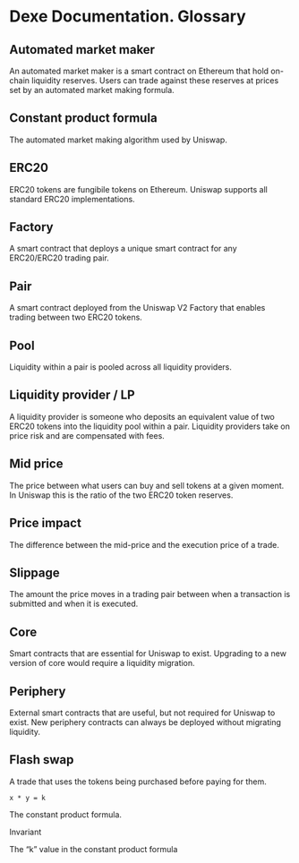 # Dexe Documentation. Glossary

## Automated market maker

An automated market maker is a smart contract on Ethereum that hold on-chain liquidity reserves. Users can trade against these reserves at prices set by an automated market making formula.

## Constant product formula

The automated market making algorithm used by Uniswap.

## ERC20

ERC20 tokens are fungibile tokens on Ethereum. Uniswap supports all standard ERC20 implementations.

## Factory

A smart contract that deploys a unique smart contract for any ERC20/ERC20 trading pair.

## Pair

A smart contract deployed from the Uniswap V2 Factory that enables trading between two ERC20 tokens.

## Pool

Liquidity within a pair is pooled across all liquidity providers.

## Liquidity provider / LP

A liquidity provider is someone who deposits an equivalent value of two ERC20 tokens into the liquidity pool within a pair. Liquidity providers take on price risk and are compensated with fees.

## Mid price

The price between what users can buy and sell tokens at a given moment. In Uniswap this is the ratio of the two ERC20 token reserves.

## Price impact

The difference between the mid-price and the execution price of a trade.

## Slippage

The amount the price moves in a trading pair between when a transaction is submitted and when it is executed.

## Core

Smart contracts that are essential for Uniswap to exist. Upgrading to a new version of core would require a liquidity migration.

## Periphery

External smart contracts that are useful, but not required for Uniswap to exist. New periphery contracts can always be deployed without migrating liquidity.

## Flash swap

A trade that uses the tokens being purchased before paying for them.

`x * y = k`

The constant product formula.

Invariant

The “k” value in the constant product formula
